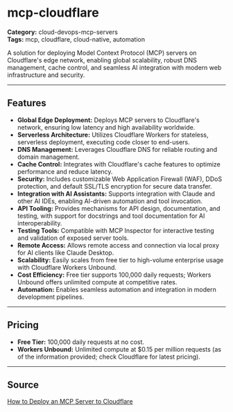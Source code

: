 # mcp-cloudflare

**Category:** cloud-devops-mcp-servers  
**Tags:** mcp, cloudflare, cloud-native, automation

A solution for deploying Model Context Protocol (MCP) servers on Cloudflare's edge network, enabling global scalability, robust DNS management, cache control, and seamless AI integration with modern web infrastructure and security.

---

## Features

- **Global Edge Deployment:** Deploys MCP servers to Cloudflare's network, ensuring low latency and high availability worldwide.
- **Serverless Architecture:** Utilizes Cloudflare Workers for stateless, serverless deployment, executing code closer to end-users.
- **DNS Management:** Leverages Cloudflare DNS for reliable routing and domain management.
- **Cache Control:** Integrates with Cloudflare's cache features to optimize performance and reduce latency.
- **Security:** Includes customizable Web Application Firewall (WAF), DDoS protection, and default SSL/TLS encryption for secure data transfer.
- **Integration with AI Assistants:** Supports integration with Claude and other AI IDEs, enabling AI-driven automation and tool invocation.
- **API Tooling:** Provides mechanisms for API design, documentation, and testing, with support for docstrings and tool documentation for AI interoperability.
- **Testing Tools:** Compatible with MCP Inspector for interactive testing and validation of exposed server tools.
- **Remote Access:** Allows remote access and connection via local proxy for AI clients like Claude Desktop.
- **Scalability:** Easily scales from free tier to high-volume enterprise usage with Cloudflare Workers Unbound.
- **Cost Efficiency:** Free tier supports 100,000 daily requests; Workers Unbound offers unlimited compute at competitive rates.
- **Automation:** Enables seamless automation and integration in modern development pipelines.

---

## Pricing

- **Free Tier:** 100,000 daily requests at no cost.
- **Workers Unbound:** Unlimited compute at $0.15 per million requests (as of the information provided; check Cloudflare for latest pricing).

---

## Source
[How to Deploy an MCP Server to Cloudflare](https://apidog.com/blog/deploy-mcp-server-to-cloudflare/)
